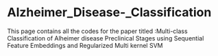 # Alzheimer_Disease-_Classification

This page contains all the codes for the paper titled :Multi-class Classification of Alheimer disease Preclinical Stages using Sequential Feature Embeddings and Regularized Multi kernel SVM
